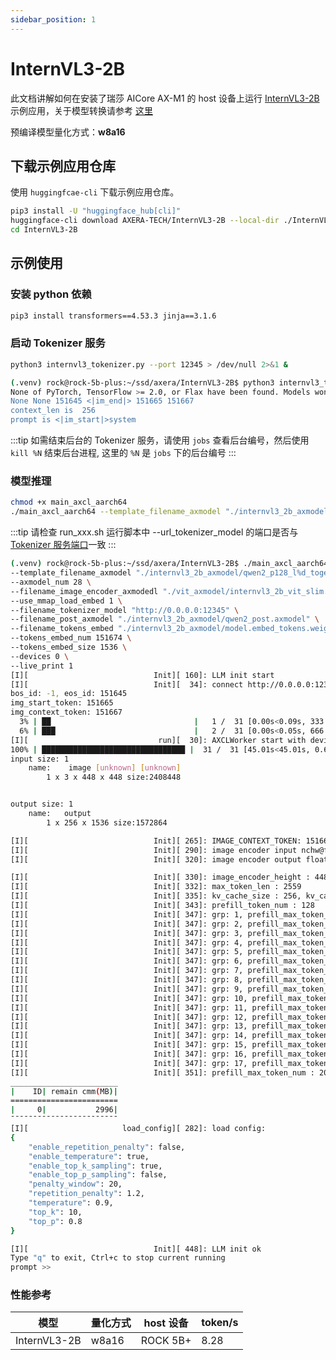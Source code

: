 ```yaml
---
sidebar_position: 1
---
```


# InternVL3-2B

此文档讲解如何在安装了瑞莎 AICore AX-M1 的 host 设备上运行 [InternVL3-2B](https://huggingface.co/OpenGVLab/InternVL3-2B) 示例应用，关于模型转换请参考 [这里](https://github.com/AXERA-TECH/InternVL3-2B.axera/tree/main/model_convert)

预编译模型量化方式：**w8a16**

## 下载示例应用仓库

使用 `huggingfcae-cli` 下载示例应用仓库。

<NewCodeBlock tip="Host" type="Device">

```bash
pip3 install -U "huggingface_hub[cli]"
huggingface-cli download AXERA-TECH/InternVL3-2B --local-dir ./InternVL3-2B
cd InternVL3-2B
```

</NewCodeBlock>

## 示例使用

### 安装 python 依赖

<NewCodeBlock tip="Host" type="Device">

```bash
pip3 install transformers==4.53.3 jinja==3.1.6
```

</NewCodeBlock>

### 启动 Tokenizer 服务

<NewCodeBlock tip="Host" type="Device">

```bash
python3 internvl3_tokenizer.py --port 12345 > /dev/null 2>&1 &
```

</NewCodeBlock>

```bash
(.venv) rock@rock-5b-plus:~/ssd/axera/InternVL3-2B$ python3 internvl3_tokenizer.py --port 12345
None of PyTorch, TensorFlow >= 2.0, or Flax have been found. Models won't be available and only tokenizers, configuration and file/data utilities can be used.
None None 151645 <|im_end|> 151665 151667
context_len is  256
prompt is <|im_start|>system
```

:::tip
如需结束后台的 Tokenizer 服务，请使用 `jobs` 查看后台编号，然后使用 `kill %N` 结束后台进程, 这里的 `%N` 是 `jobs` 下的后台编号
:::

### 模型推理

<NewCodeBlock tip="Host" type="Device">

```bash
chmod +x main_axcl_aarch64
./main_axcl_aarch64 --template_filename_axmodel "./internvl3_2b_axmodel/qwen2_p128_l%d_together.axmodel" --axmodel_num 28 --filename_image_encoder_axmodedl "./vit_axmodel/internvl3_2b_vit_slim.axmodel" --use_mmap_load_embed 1 --filename_tokenizer_model "http://0.0.0.0:12345" --filename_post_axmodel "./internvl3_2b_axmodel/qwen2_post.axmodel" --filename_tokens_embed "./internvl3_2b_axmodel/model.embed_tokens.weight.bfloat16.bin" --tokens_embed_num 151674 --tokens_embed_size 1536 --devices 0 --live_print
```

</NewCodeBlock>

:::tip
请检查 run_xxx.sh 运行脚本中 --url_tokenizer_model 的端口是否与 [Tokenizer 服务端口](#启动-tokenizer-服务)一致
:::

```bash
(.venv) rock@rock-5b-plus:~/ssd/axera/InternVL3-2B$ ./main_axcl_aarch64 \
--template_filename_axmodel "./internvl3_2b_axmodel/qwen2_p128_l%d_together.axmodel" \
--axmodel_num 28 \
--filename_image_encoder_axmodedl "./vit_axmodel/internvl3_2b_vit_slim.axmodel" \
--use_mmap_load_embed 1 \
--filename_tokenizer_model "http://0.0.0.0:12345" \
--filename_post_axmodel "./internvl3_2b_axmodel/qwen2_post.axmodel" \
--filename_tokens_embed "./internvl3_2b_axmodel/model.embed_tokens.weight.bfloat16.bin" \
--tokens_embed_num 151674 \
--tokens_embed_size 1536 \
--devices 0 \
--live_print 1
[I][                            Init][ 160]: LLM init start
[I][                            Init][  34]: connect http://0.0.0.0:12345 ok
bos_id: -1, eos_id: 151645
img_start_token: 151665
img_context_token: 151667
  3% | ██                                |   1 /  31 [0.00s<0.09s, 333.33 count/s] tokenizer init ok[I][                            Init][  45]: LLaMaEmbedSelector use mmap
  6% | ███                               |   2 /  31 [0.00s<0.05s, 666.67 count/s] embed_selector init ok
[I][                             run][  30]: AXCLWorker start with devid 0
100% | ████████████████████████████████ |  31 /  31 [45.01s<45.01s, 0.69 count/s] init post axmodel ok,remain_cmm(3371 MB)3614 MB)
input size: 1
    name:    image [unknown] [unknown]
        1 x 3 x 448 x 448 size:2408448


output size: 1
    name:   output
        1 x 256 x 1536 size:1572864

[I][                            Init][ 265]: IMAGE_CONTEXT_TOKEN: 151667, IMAGE_START_TOKEN: 151665
[I][                            Init][ 290]: image encoder input nchw@float32
[I][                            Init][ 320]: image encoder output float32

[I][                            Init][ 330]: image_encoder_height : 448, image_encoder_width: 448
[I][                            Init][ 332]: max_token_len : 2559
[I][                            Init][ 335]: kv_cache_size : 256, kv_cache_num: 2559
[I][                            Init][ 343]: prefill_token_num : 128
[I][                            Init][ 347]: grp: 1, prefill_max_token_num : 1
[I][                            Init][ 347]: grp: 2, prefill_max_token_num : 128
[I][                            Init][ 347]: grp: 3, prefill_max_token_num : 256
[I][                            Init][ 347]: grp: 4, prefill_max_token_num : 384
[I][                            Init][ 347]: grp: 5, prefill_max_token_num : 512
[I][                            Init][ 347]: grp: 6, prefill_max_token_num : 640
[I][                            Init][ 347]: grp: 7, prefill_max_token_num : 768
[I][                            Init][ 347]: grp: 8, prefill_max_token_num : 896
[I][                            Init][ 347]: grp: 9, prefill_max_token_num : 1024
[I][                            Init][ 347]: grp: 10, prefill_max_token_num : 1152
[I][                            Init][ 347]: grp: 11, prefill_max_token_num : 1280
[I][                            Init][ 347]: grp: 12, prefill_max_token_num : 1408
[I][                            Init][ 347]: grp: 13, prefill_max_token_num : 1536
[I][                            Init][ 347]: grp: 14, prefill_max_token_num : 1664
[I][                            Init][ 347]: grp: 15, prefill_max_token_num : 1792
[I][                            Init][ 347]: grp: 16, prefill_max_token_num : 1920
[I][                            Init][ 347]: grp: 17, prefill_max_token_num : 2048
[I][                            Init][ 351]: prefill_max_token_num : 2048
________________________
|    ID| remain cmm(MB)|
========================
|     0|           2996|
¯¯¯¯¯¯¯¯¯¯¯¯¯¯¯¯¯¯¯¯¯¯¯¯
[I][                     load_config][ 282]: load config:
{
    "enable_repetition_penalty": false,
    "enable_temperature": true,
    "enable_top_k_sampling": true,
    "enable_top_p_sampling": false,
    "penalty_window": 20,
    "repetition_penalty": 1.2,
    "temperature": 0.9,
    "top_k": 10,
    "top_p": 0.8
}

[I][                            Init][ 448]: LLM init ok
Type "q" to exit, Ctrl+c to stop current running
prompt >>
```

### 性能参考

| 模型         | 量化方式 | host 设备 | token/s |
| ------------ | -------- | --------- | ------- |
| InternVL3-2B | w8a16    | ROCK 5B+  | 8.28    |
